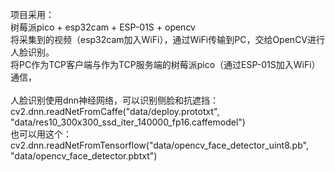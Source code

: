 项目采用：<br>
树莓派pico + esp32cam + ESP-01S + opencv<br>
将采集到的视频（esp32cam加入WiFi），通过WiFi传输到PC，交给OpenCV进行人脸识别。<br>
将PC作为TCP客户端与作为TCP服务端的树莓派pico（通过ESP-01S加入WiFi）通信，
<br><br>
人脸识别使用dnn神经网络，可以识别侧脸和抗遮挡：<br>
cv2.dnn.readNetFromCaffe("data/deploy.prototxt", "data/res10_300x300_ssd_iter_140000_fp16.caffemodel")<br>
也可以用这个：<br>
cv2.dnn.readNetFromTensorflow("data/opencv_face_detector_uint8.pb", "data/opencv_face_detector.pbtxt")